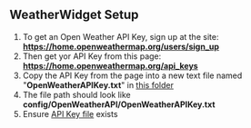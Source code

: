 ## WeatherWidget Setup

1. To get an Open Weather API Key, sign up at the site: **https://home.openweathermap.org/users/sign_up**
2. Then get yor API Key from this page: **https://home.openweathermap.org/api_keys**
3. Copy the API Key from the page into a new text file named "**OpenWeatherAPIKey.txt**" in [this folder](./)
4. The file path should look like **config/OpenWeatherAPI/OpenWeatherAPIKey.txt**
5. Ensure [API Key file](./OpenWeatherAPIKey.txt) exists

